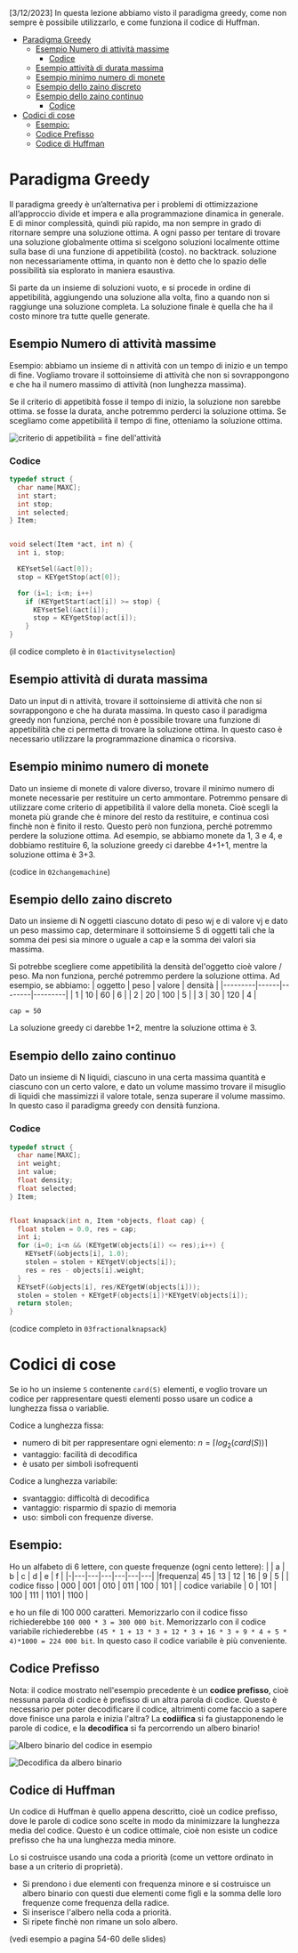 [3/12/2023] In questa lezione abbiamo visto il paradigma greedy, come non sempre è possibile utilizzarlo, e come funziona il codice di Huffman.

- [Paradigma Greedy](#paradigma-greedy)
  - [Esempio Numero di attività massime](#esempio-numero-di-attività-massime)
    - [Codice](#codice)
  - [Esempio attività di durata massima](#esempio-attività-di-durata-massima)
  - [Esempio minimo numero di monete](#esempio-minimo-numero-di-monete)
  - [Esempio dello zaino discreto](#esempio-dello-zaino-discreto)
  - [Esempio dello zaino continuo](#esempio-dello-zaino-continuo)
    - [Codice](#codice-1)
- [Codici di cose](#codici-di-cose)
  - [Esempio:](#esempio)
  - [Codice Prefisso](#codice-prefisso)
  - [Codice di Huffman](#codice-di-huffman)


# Paradigma Greedy
Il paradigma greedy è un’alternativa per i problemi di ottimizzazione all’approccio divide et impera e alla programmazione dinamica in generale. E di minor complessità, quindi più rapido, ma non sempre in grado di ritornare sempre una soluzione ottima. A ogni passo per tentare di trovare una soluzione globalmente ottima si scelgono soluzioni localmente ottime sulla base di una funzione di appetibilità (costo). no backtrack. soluzione non necessariamente ottima, in quanto non è detto che lo spazio delle possibilità sia esplorato in maniera esaustiva.

Si parte da un insieme di soluzioni vuoto, e si procede in ordine di appetibilità, aggiungendo una soluzione alla volta, fino a quando non si raggiunge una soluzione completa. La soluzione finale è quella che ha il costo minore tra tutte quelle generate.

## Esempio Numero di attività massime
Esempio: abbiamo un insieme di n attività con un tempo di inizio e un tempo di fine. Vogliamo trovare il sottoinsieme di attività che non si sovrappongono e che ha il numero massimo di attività (non lunghezza massima).

Se il criterio di appetibità fosse il tempo di inizio, la soluzione non sarebbe ottima. se fosse la durata, anche potremmo perderci la soluzione ottima. Se scegliamo come appetibilità il tempo di fine, otteniamo la soluzione ottima.

![criterio di appetibilità = fine dell'attività](esempio.png)

### Codice
```c
typedef struct {
  char name[MAXC];
  int start;
  int stop;
  int selected;
} Item;


void select(Item *act, int n) {
  int i, stop;

  KEYsetSel(&act[0]);
  stop = KEYgetStop(act[0]);

  for (i=1; i<n; i++)
    if (KEYgetStart(act[i]) >= stop) {
      KEYsetSel(&act[i]);
      stop = KEYgetStop(act[i]);
    }
}
```

(il codice completo è in `01activityselection`)

## Esempio attività di durata massima
Dato un input di n attività, trovare il sottoinsieme di attività che non si sovrappongono e che ha durata massima. In questo caso il paradigma greedy non funziona, perché non è possibile trovare una funzione di appetibilità che ci permetta di trovare la soluzione ottima. In questo caso è necessario utilizzare la programmazione dinamica o ricorsiva.

## Esempio minimo numero di monete
Dato un insieme di monete di valore diverso, trovare il minimo numero di monete necessarie per restituire un certo ammontare. Potremmo pensare di utilizzare come criterio di appetibilità il valore della moneta. Cioè scegli la moneta più grande che è minore del resto da restituire, e continua così finchè non è finito il resto. Questo però non funziona, perché potremmo perdere la soluzione ottima. Ad esempio, se abbiamo monete da 1, 3 e 4, e dobbiamo restituire 6, la soluzione greedy ci darebbe 4+1+1, mentre la soluzione ottima è 3+3.

(codice in `02changemachine`)

## Esempio dello zaino discreto
Dato un insieme di N oggetti ciascuno dotato di peso wj e di valore vj e dato un peso massimo cap, determinare il sottoinsieme S di oggetti tali che la somma dei pesi sia minore o uguale a cap e la somma dei valori sia massima.

Si potrebbe scegliere come appetibilità la densità del'oggetto cioè valore / peso. Ma non funziona, perché potremmo perdere la soluzione ottima. Ad esempio, se abbiamo:
| oggetto | peso | valore | densità |
|---------|------|--------|---------|
| 1       | 10   | 60     | 6       |
| 2       | 20   | 100    | 5       |
| 3       | 30   | 120    | 4       |

`cap = 50`

La soluzione greedy ci darebbe 1+2, mentre la soluzione ottima è 3.

## Esempio dello zaino continuo
Dato un insieme di N liquidi, ciascuno in una certa massima quantità e ciascuno con un certo valore, e dato un volume massimo trovare il misuglio di liquidi che massimizzi il valore totale, senza superare il volume massimo. In questo caso il paradigma greedy con densità funziona.

### Codice
```c
typedef struct {
  char name[MAXC];
  int weight;
  int value;
  float density;
  float selected;
} Item;


float knapsack(int n, Item *objects, float cap) {
  float stolen = 0.0, res = cap;
  int i;
  for (i=0; i<n && (KEYgetW(objects[i]) <= res);i++) {
    KEYsetF(&objects[i], 1.0);
    stolen = stolen + KEYgetV(objects[i]);
    res = res - objects[i].weight;
  }
  KEYsetF(&objects[i], res/KEYgetW(objects[i]));
  stolen = stolen + KEYgetF(objects[i])*KEYgetV(objects[i]);
  return stolen;
}
```

(codice completo in `03fractionalknapsack`)

# Codici di cose
Se io ho un insieme `S` contenente `card(S)` elementi, e voglio trovare un codice per rappresentare questi elementi posso usare un codice a lunghezza fissa o variablie.

Codice a lunghezza fissa:
- numero di bit per rappresentare ogni elemento: $n = \lceil log_2(card(S)) \rceil$
- vantaggio: facilità di decodifica
- è usato per simboli isofrequenti

Codice a lunghezza variabile:
- svantaggio: difficoltà di decodifica
- vantaggio: risparmio di spazio di memoria
- uso: simboli con frequenze diverse.

## Esempio:
Ho un alfabeto di 6 lettere, con queste frequenze (ogni cento lettere):
| | a | b | c | d | e | f |
|-|---|---|---|---|---|---|
|frequenza| 45 | 13 | 12 | 16 | 9 | 5 |
| codice fisso | 000 | 001 | 010 | 011 | 100 | 101 |
| codice variabile | 0 | 101 | 100 | 111 | 1101 | 1100 |

e ho un file di 100 000 caratteri. Memorizzarlo con il codice fisso richiederebbe `100 000 * 3 = 300 000 bit`. Memorizzarlo con il codice variabile richiederebbe `(45 * 1 + 13 * 3 + 12 * 3 + 16 * 3 + 9 * 4 + 5 * 4)*1000 = 224 000 bit`. In questo caso il codice variabile è più conveniente.

## Codice Prefisso
Nota: il codice mostrato nell'esempio precedente è un **codice prefisso**, cioè nessuna parola di codice è prefisso di un altra parola di codice. Questo è necessario per poter decodificare il codice, altrimenti come faccio a sapere dove finisce una parola e inizia l'altra? La **codiifica** si fa giustapponendo le parole di codice, e la **decodifica** si fa percorrendo un albero binario!

![Albero binario del codice in esempio](<esempio albero binario.png>)

![Decodifica da albero binario](<decodifica da albero bianrio.png>)

## Codice di Huffman
Un codice di Huffman è quello appena descritto, cioè un codice prefisso, dove le parole di codice sono scelte in modo da minimizzare la lunghezza media del codice. Questo è un codice ottimale, cioè non esiste un codice prefisso che ha una lunghezza media minore.

Lo si costruisce usando una coda a priorità (come un vettore ordinato in base a un criterio di proprietà).
- Si prendono i due elementi con frequenza minore e si costruisce un albero binario con questi due elementi come figli e la somma delle loro frequenze come frequenza della radice.
- Si inserisce l'albero nella coda a priorità.
- Si ripete finchè non rimane un solo albero.

(vedi esempio a pagina 54-60 delle slides)